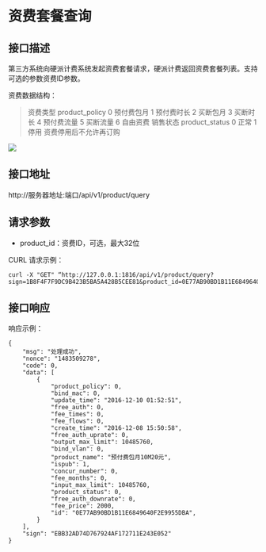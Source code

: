 # 资费套餐查询

## 接口描述

第三方系统向硬派计费系统发起资费套餐请求，硬派计费返回资费套餐列表。支持可选的参数资费ID参数。

资费数据结构：

> 资费类型 product_policy 0 预付费包月 1 预付费时长 2 买断包月 3 买断时长 4 预付费流量 5 买断流量 6 自由资费
> 销售状态 product_status 0 正常 1 停用 资费停用后不允许再订购

![](http://qnstatic.toughcloud.net/toughee-product-db.png)

## 接口地址

http://服务器地址:端口/api/v1/product/query

## 请求参数

- product_id：资费ID，可选，最大32位

CURL 请求示例：

    curl -X "GET" “http://127.0.0.1:1816/api/v1/product/query?sign=1B8F4F7F9DC9B423B5BA5A428B5CEE81&product_id=0E77AB90BD1B11E6849640F2E9955DBA”

## 接口响应

响应示例：

    {
        "msg": "处理成功",
        "nonce": "1483509278",
        "code": 0,
        "data": [
            {
                "product_policy": 0,
                "bind_mac": 0,
                "update_time": "2016-12-10 01:52:51",
                "free_auth": 0,
                "fee_times": 0,
                "fee_flows": 0,
                "create_time": "2016-12-08 15:50:58",
                "free_auth_uprate": 0,
                "output_max_limit": 10485760,
                "bind_vlan": 0,
                "product_name": "预付费包月10M20元",
                "ispub": 1,
                "concur_number": 0,
                "fee_months": 0,
                "input_max_limit": 10485760,
                "product_status": 0,
                "free_auth_downrate": 0,
                "fee_price": 2000,
                "id": "0E77AB90BD1B11E6849640F2E9955DBA",
            }
        ],
        "sign": "EBB32AD74D767924AF172711E243E052"
    }

